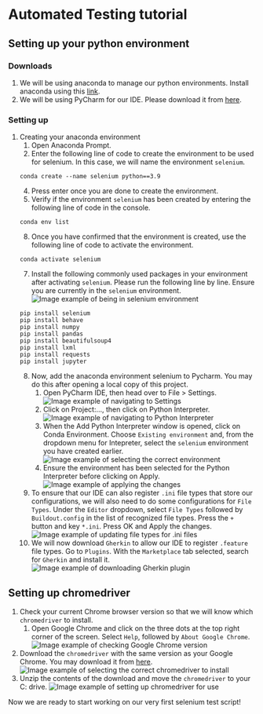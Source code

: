 # Automated Testing tutorial

## Setting up your python environment
### Downloads
1. We will be using anaconda to manage our python environments. Install anaconda using this [link](https://www.anaconda.com/products/distribution).
2. We will be using PyCharm for our IDE. Please download it from [here](https://www.jetbrains.com/pycharm/download/#section=windows).

### Setting up
1. Creating your anaconda environment
   1. Open Anaconda Prompt.
   2. Enter the following line of code to create the environment to be used for selenium. In this case, we will name the environment `selenium`.
   ```
   conda create --name selenium python==3.9
    ```
   4. Press enter once you are done to create the environment.
   5. Verify if the environment `selenium` has been created by entering the following line of code in the console.
   ```
   conda env list
   ```
   8. Once you have confirmed that the environment is created, use the following line of code to activate the environment.
   ```
   conda activate selenium
   ```
   7. Install the following commonly used packages in your environment after activating `selenium`. Please run the following line by line. Ensure you are currently in the `selenium` environment.
   ![Image example of being in `selenium` environment](https://github.com/tingxiao88/Get-Start-with-Selenium/raw/main/readme_assets/conda_activate_selenium.png)
   ```
   pip install selenium
   pip install behave
   pip install numpy
   pip install pandas
   pip install beautifulsoup4
   pip install lxml
   pip install requests
   pip install jupyter
   ```
   8. Now, add the anaconda environment selenium to Pycharm. You may do this after opening a local copy of this project.
      1. Open PyCharm IDE, then head over to File > Settings.
      ![Image example of navigating to Settings](https://github.com/tingxiao88/Get-Start-with-Selenium/raw/main/readme_assets/pycharm_setting.png)
      2. Click on Project:..., then click on Python Interpreter.
      ![Image example of navigating to Python Interpreter](https://github.com/tingxiao88/Get-Start-with-Selenium/raw/main/readme_assets/pycharm_setting_2.png)
      3. When the Add Python Interpreter window is opened, click on Conda Environment. Choose `Existing environment` and, from the dropdown menu for Intepreter, select the `selenium` environment you have created earlier.
      ![Image example of selecting the correct environment](https://github.com/tingxiao88/Get-Start-with-Selenium/raw/main/readme_assets/pycharm_setting_3.png)
      4. Ensure the environment has been selected for the Python Interpreter before clicking on Apply.
      ![Image example of applying the changes](https://github.com/tingxiao88/Get-Start-with-Selenium/raw/main/readme_assets/pycharm_setting_4.png)
   9. To ensure that our IDE can also register `.ini` file types that store our configurations, we will also need to do some configurations for `File Types`. Under the `Editor` dropdown, select `File Types` followed by `Buildout.config`  in the list of recognized file types. Press the `+` button and key `*.ini`. Press OK and Apply the changes.
      ![Image example of updating file types for .ini files](https://i.imgur.com/YwJ2lBP.png)
   10. We will now download `Gherkin` to allow our IDE to register `.feature` file types. Go to `Plugins`. With the `Marketplace` tab selected, search for `Gherkin` and install it.
      ![Image example of downloading Gherkin plugin](https://i.imgur.com/xRbMhhB.png)

## Setting up chromedriver
1. Check your current Chrome browser version so that we will know which `chromedriver` to install.
   1. Open Google Chrome and click on the three dots at the top right corner of the screen. Select `Help`, followed by `About Google Chrome`.
   ![Image example of checking Google Chrome version](https://github.com/tingxiao88/Get-Start-with-Selenium/raw/main/readme_assets/chrome_version.png)
2. Download the `chromedriver` with the same version as your Google Chrome. You may download it from [here](https://chromedriver.chromium.org/downloads).
![Image example of selecting the correct `chromedriver` to install](https://github.com/tingxiao88/Get-Start-with-Selenium/raw/main/readme_assets/webdrive_download.png)
3. Unzip the contents of the download and move the `chromedriver` to your C: drive.
![Image example of setting up `chromedriver` for use](https://github.com/tingxiao88/Get-Start-with-Selenium/raw/main/readme_assets/c_drive.png)

Now we are ready to start working on our very first selenium test script!